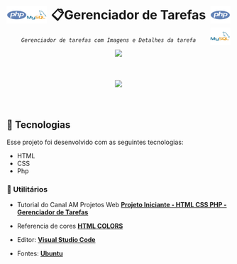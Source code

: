 <h1 align="center"><img align="left" height="40" width="45" src="https://github.com/devicons/devicon/blob/master/icons/php/php-plain.svg"><img align="left" height="40" width="45" src="https://github.com/devicons/devicon/blob/master/icons/mysql/mysql-original-wordmark.svg">📋Gerenciador de Tarefas<img align="right" height="40" width="45" src="https://github.com/devicons/devicon/blob/master/icons/php/php-plain.svg"><img align="right" height="40" width="45" src="https://github.com/devicons/devicon/blob/master/icons/mysql/mysql-original-wordmark.svg"></h1>

 <div align="center">

   <cite align="center"><i>`Gerenciador de tarefas com Imagens e Detalhes da tarefa`</i></cite>

</div>

<p align="center">
<img src="http://img.shields.io/static/v1?label=STATUS&message=CONCLUIDO&color=orange&style=for-the-badge"/>
</p>



<h1 align="center">
    <img  src="./gif/gerenciador-tarefas.gif" />
</h1>
<br>

## 🚀 Tecnologias

Esse projeto foi desenvolvido com as seguintes tecnologias:

- HTML
- CSS
- Php

### 📑 Utilitários

-  Tutorial do Canal AM Projetos Web **[Projeto Iniciante - HTML CSS PHP - Gerenciador de Tarefas](https://www.youtube.com/playlist?list=PL1KWVrkOhKP1JTmUmBgrc6Bp6u20Bc6rT)**

-  Referencia de cores **[HTML COLORS](https://htmlcolors.com/)**
-  Editor: **[Visual Studio Code](https://code.visualstudio.com/)**
-  Fontes: **[Ubuntu](https://fonts.google.com/specimen/Ubuntu)**
